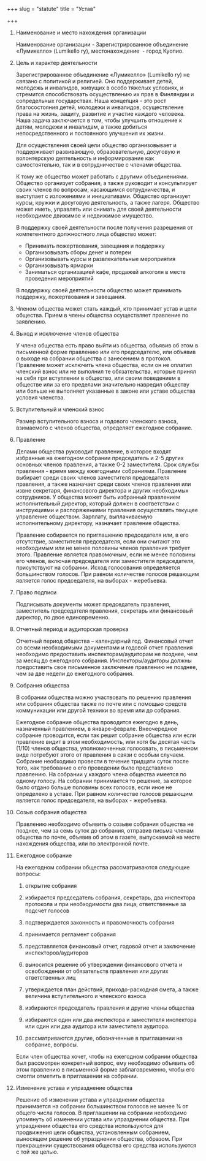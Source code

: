 +++
slug = "statute"
title = "Устав"

+++
1. Наименование и место нахождения организации

    Наименование организации - Зарегистрированное объединение «Лумикелло» (Lumikello ry), местонахождение  - город Куопио.

2. Цель и характер деятельности

    Зарегистрированное объединение «Лумикелло» (Lumikello ry) не связано с политикой и религией. Оно поддерживает детей, молодежь и инвалидов, живущих в особо тяжелых условиях, и стремится способствовать осуществлению их прав в Финляндии и сопредельных государствах. Наша концепция - это рост благосостояния детей, молодежи и инвалидов, осуществление права на жизнь, защиту, развитие и участие каждого человека. Наша задача заключается в том, чтобы улучшить отношение к детям, молодежи и инвалидам, а также добиться непосредственного и постоянного улучшения их жизни.

    Для осуществления своей цели общество организовывает и поддерживает развивающую, образовательную, досуговую и волонтерскую деятельность и информирование как самостоятельно, так и в сотрудничестве с членами общества.

    К тому же общество может работать с другими объединениями. Общество организует собрания, а также руководит и консультирует своих членов по вопросам, касающимся сотрудничества, и выступает с изложениями и инициативами. Общество организует курсы, кружки и досуговую деятельность, а также лагеря. Общество может иметь, управлять или снимать для своей деятельности необходимое движимое и недвижимое имущество.

    В поддержку своей деятельности после получения разрешения от компетентного должностного лица общество может:

    * Принимать пожертвования, завещания и поддержку
    * Организовывать сборы денег и лотереи
    * Организовывать курсы и развлекательные мероприятия
    * Организовывать ярмарки
    * Заниматься организацией кафе, продажей алкоголя в месте проведения мероприятий

    В поддержку своей деятельности общество может принимать поддержку, пожертвования и завещания.

3. Членом общества может стать каждый, кто принимает устав и цели общества. Прием в члены общества осуществляет правление по заявлению.

4. Выход и исключение членов общества

    У члена общества есть право выйти из общества, объявив об этом в письменной форме правлению или его председателю, или объявив о выходе на собрании общества с занесением в протокол. Правление может исключить члена общества, если он не оплатил членский взнос или не выполнил те обязательства, которые принял на себя при вступлении в общество, или своим поведением в обществе или за его пределами значительно навредил обществу или больше не выполняет указанные в законе или уставе общества условия членства.

5. Вступительный и членский взнос

    Размер вступительного взноса и годового членского взноса, взимаемого с членов общества, определяет ежегодное собрание.

6. Правление

    Делами общества руководит правление, в которое входят избранные на ежегодном собрании председатель и 2-5 других основных членов правления, а также 0-2 заместителя. Срок службы правления - время между ежегодными собраниями. Правление выбирает среди своих членов заместителя председателя правления, а также назначает среди своих членов правления или извне секретаря, финансового директора и других необходимых сотрудников. У общества может быть избранный правлением исполнительный директор, который должен в соответствии с инструкциями и распоряжениями правления осуществлять текущее управление обществом. Зарплату, выплачиваемую исполнительному директору, назначает правление общества.

    Правление собирается по приглашению председателя или, в его отсутствие, заместителя председателя, если они считают это необходимым или не менее половины членов правления требует этого. Правление является правомочным, если не менее половины его членов, включая председателя или заместителя председателя, присутствуют на собрании. Исход голосования определяется большинством голосов. При равном количестве голосов решающим является голос председателя, на выборах - жеребьевка.

7. Право подписи

    Подписывать документы может председатель правления, заместитель председателя правления, секретарь или финансовый директор, по двое единовременно.

8. Отчетный период и аудиторская проверка

    Отчетный период общества – календарный год. Финансовый отчет со всеми необходимыми документами и годовой отчет правления необходимо предоставить инспекторам/аудиторам не позднее, чем за месяц до ежегодного собрания. Инспекторы/аудиторы должны предоставить свое письменное заключение правлению не позднее, чем за две недели до ежегодного собрания.

9. Собрания общества

    В собрании общества можно участвовать по решению правления или собрания общества также по почте или с помощью средств коммуникации или другой техники во время или до собрания.

    Ежегодное собрание общества проводится ежегодно в день, назначенный правлением, в январе-феврале. Внеочередное собрание проводится, если так решит собрание общества или если правление видит в этом необходимость, или хотя бы десятая часть (1/10) членов общества, уполномоченных голосовать, в письменном виде потребуют этого от правления в связи с особым случаем. Собрание необходимо провести в течение тридцати суток после того, как требование о его проведении было представлено правлению. На собрании у каждого члена общества имеется по одному голосу. На собрании принимается то решение, за которое было отдано больше половины всех голосов, если иное не определено в уставе. При равном количестве голосов решающим является голос председателя, на выборах - жеребьевка.

10. Созыв собрания общества

    Правлению необходимо объявить о созыве собрания общества не позднее, чем за семь суток до собрания, отправив письма членам общества по почте, объявив об этом в газете, выпускаемой на месте нахождения общества, или по электронной почте.

11. Ежегодное собрание

    На ежегодном собрании общества рассматриваются следующие вопросы:

    1. открытие собрания

    2. избирается председатель собрания, секретарь, два инспектора протокола и при необходимости два лица, ответственные за подсчет голосов

    3. подтверждается законность и правомочность собрания

    4. принимается регламент собрания

    5. представляется финансовый отчет, годовой отчет и заключение инспекторов/аудиторов

    6. выносится решение об утверждении финансового отчета и освобождении от обязательств правления или других ответственных лиц

    7. утверждается план действий, приходо-расходная смета, а также величина вступительного и членского взноса

    8. избираются председатель правления и другие члены общества

    9. избираются один или два инспектора и заместителя инспектора или один или два аудитора или заместителя аудитора.

    10. рассматриваются другие, обозначенные в приглашении на собрание, вопросы.

    Если член общества хочет, чтобы на ежегодном собрании общества был рассмотрен конкретный вопрос, ему необходимо объявить об этом правлению в письменной форме заблаговременно, чтобы его смогли отметить в приглашении на собрании.

12. Изменение устава и упразднение общества

    Решение об изменении устава и упразднении общества принимается на собрании большинством голосов не менее ¾ от общего числа голосов. В приглашении на собрании необходимо упомянуть об изменении устава или упразднении общества. При упразднении общества его средства используются для продвижения цели общества, установленным собранием, выносящем решение об упразднении общества, образом. При прекращении существования общества его средства используются с той же целью.
